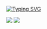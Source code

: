 <p align="center">
  
<a href="https://git.io/typing-svg"><img src="http://readme-typing-svg.herokuapp.com?font=VT323&size=25&duration=2000&pause=1000&color=F70000&center=true&random=false&width=1200&height=140&lines=We're+Smoke;This+is+all+for+nothing;You're+wasting+time;Welcome+to+our+Github." alt="Typing SVG" /></a>
 
<a href="https://discordapp.com/users/1167265188572045434" target="_blank"> <img src="https://discord.c99.nl/widget/theme-3/1167265188572045434.png"/></a>
<a href="https://discordapp.com/users/1167265188572045434" target="_blank"> <img src="https://discord.c99.nl/widget/theme-3/1167265188572045434.png"/></a>

</p>

